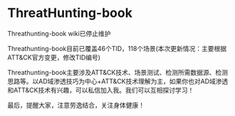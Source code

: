 # ThreatHunting-book

Threathunting-book wiki已停止维护

Threathunting-book目前已覆盖46个TID，118个场景(本次更新情况：主要根据ATT&CK官方变更，修改TID编号)

Threathunting-book主要涉及ATT&CK技术、场景测试、检测所需数据源、检测思路等。以AD域渗透技巧为中心+ATT&CK技术理解为主，如果你也对AD域渗透和ATT&CK技术有兴趣，可以私信加入我。我们可以互相探讨学习！

最后，提醒大家，注意劳逸结合，关注身体健康！